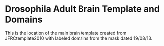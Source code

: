 Drosophila Adult Brain Template and Domains
=====================

This is the location of the main brain template created from JFRCtemplate2010 with labeled domains from the mask dated 19/08/13.


